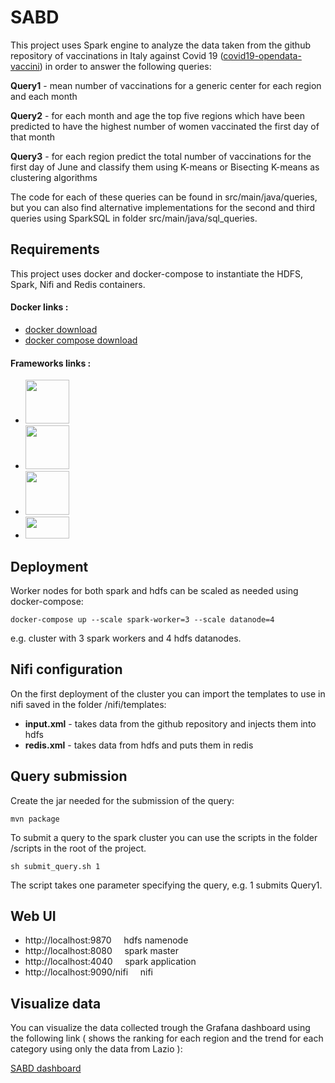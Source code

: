 # SABD
This project uses Spark engine to analyze the data taken from the github repository of vaccinations in Italy against Covid 19 ([covid19-opendata-vaccini](https://github.com/italia/covid19-opendata-vaccini)) in order to answer the following queries:

<b>Query1</b> - mean number of vaccinations for a generic center for each region and each month

<b>Query2</b> - for each month and age the top five regions which have been predicted to have the highest number of women vaccinated the first day of that month

<b>Query3</b> - for each region predict the total number of vaccinations for the first day of June and classify them using K-means or Bisecting K-means as clustering algorithms

The code for each of these queries can be found in src/main/java/queries, but you can also find alternative implementations for the second and third queries using SparkSQL in folder src/main/java/sql_queries. 

## Requirements
This project uses docker and docker-compose to instantiate the HDFS, Spark, Nifi and Redis containers.

#### Docker links :
* [docker download](https://www.docker.com/products/docker-desktop)
* [docker compose download](https://docs.docker.com/compose/install/)

#### Frameworks links :
* [<img src="https://uploads-ssl.webflow.com/5abbd6c80ca1b5830c921e17/5ad766e2a1a548ee4fc61cf6_hadoop%20(1).png" width=70px>](https://hadoop.apache.org/docs/r1.2.1/hdfs_design.html)
* [<img src="https://upload.wikimedia.org/wikipedia/commons/thumb/f/f3/Apache_Spark_logo.svg/1200px-Apache_Spark_logo.svg.png" width=70px>](https://spark.apache.org/)
* [<img src="https://miro.medium.com/max/400/1*b-i9e82pUCgJbsg3lpdFnA.jpeg" width=70px>](https://nifi.apache.org/)
* [<img src="https://upload.wikimedia.org/wikipedia/commons/thumb/6/6b/Redis_Logo.svg/1200px-Redis_Logo.svg.png" width=70px height=35px>](https://redis.io/)

## Deployment

Worker nodes for both spark and hdfs can be scaled as needed using docker-compose:

    docker-compose up --scale spark-worker=3 --scale datanode=4

e.g. cluster with 3 spark workers and 4 hdfs datanodes.

## Nifi configuration
On the first deployment of the cluster you can import the templates to use in nifi saved in the folder /nifi/templates:

* <b>input.xml</b> - takes data from the github repository and injects them into hdfs
* <b>redis.xml</b> - takes data from hdfs and puts them in redis

## Query submission
Create the jar needed for the submission of the query:

    mvn package    

To submit a query to the spark cluster you can use the scripts in the folder /scripts in the root of the project.

    sh submit_query.sh 1

The script takes one parameter specifying the query, e.g. 1 submits Query1.

## Web UI

* http://localhost:9870 &nbsp;&nbsp;&nbsp; hdfs namenode
* http://localhost:8080 &nbsp;&nbsp;&nbsp; spark master
* http://localhost:4040 &nbsp;&nbsp;&nbsp; spark application
* http://localhost:9090/nifi &nbsp;&nbsp;&nbsp; nifi

## Visualize data
You can visualize the data collected trough the Grafana dashboard using the following link ( shows the ranking for each region and the trend for each category using only the data from Lazio ):

[SABD dashboard](https://lisa9601.grafana.net/dashboard/snapshot/j262Lw4iUP8ucMkrC7MvJtbhqX5878qx)